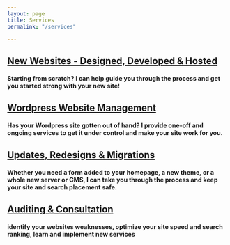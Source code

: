 ```yaml
---
layout: page
title: Services
permalink: "/services"

---
```

## [New Websites - Designed, Developed & Hosted](/services/new-websites)

#### Starting from scratch? I can help guide you through the process and get you started strong with your new site!

## [Wordpress Website Management](/services/wordpress-website-management)

#### Has your Wordpress site gotten out of hand? I provide one-off and ongoing services to get it under control and make your site work for you.

## [Updates, Redesigns & Migrations](services/updates-redesigns-migrations)

#### Whether you need a form added to your homepage, a new theme, or a whole new server or CMS, I can take you through the process and keep your site and search placement safe.

## [Auditing & Consultation](/services/site-audits-and-web-consultation)

#### identify your websites weaknesses, optimize your site speed and search ranking, learn and implement new services